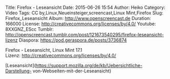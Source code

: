 Title: Firefox - Leseansicht
Date: 2015-06-26 15:54
Author: Heiko
Category: Video
Tags: CC by,Linux,Neueinsteiger,screencast,Linux Mint,Firefox
Slug: Firefox_Leseansicht
Album: http://www.openscreencast.de
Duration: 166000
License: http://creativecommons.org/licenses/by/4.0/
Youtube: 8XXGNZ_EScc
Tumblr: http://openscreencast.tumblr.com/post/121673540295/firefox-leseansicht-lizenz
Diaspora: https://pod.geraspora.de/posts/3736874

Firefox - Leseansicht, Linux Mint 17.1  
Lizenz: <http://creativecommons.org/licenses/by/4.0/>  
  
[Leseansicht](https://support.mozilla.org/de/kb/Uebersichtliche-Darstellung-
von-Webseiten-mit-der-Leseansicht)

